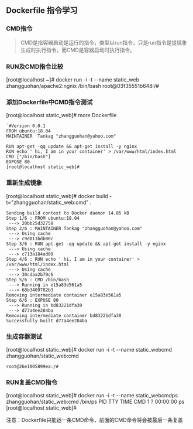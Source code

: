 ## Dockerfile 指令学习

### CMD指令
  > CMD是指容器启动是运行的指令，类型以run指令，只是run指令是提镜象生成时执行指令，而CMD是容器启动时执行指令。
  
### RUN及CMD指令比较

[root@localhost ~]# docker run -i -t --name static_web zhangguohan/apache2:ngnix /bin/bash
root@03f35551b648:/# 

### 添加Dockerfile中CMD指令测试
[root@localhost static_web]# more Dockerfile 
```
`#Version 0.0.1
FROM ubuntu:18.04
MAINTAINER  Tankag "zhangguohan@yahoo.com"

RUN apt-get -qq update && apt-get install -y nginx
RUN echo ' hi, I am in your container' > /var/www/html/index.html
CMD ["/bin/bash"]
EXPOSE 80
[root@localhost static_web]# 
```

### 重新生成镜象
[root@localhost static_web]#  docker build -t="zhangguohan/static_web:cmd" .
```
Sending build context to Docker daemon 14.85 kB
Step 1/6 : FROM ubuntu:18.04
 ---> 20bb25d32758
Step 2/6 : MAINTAINER Tankag "zhangguohan@yahoo.com"
 ---> Using cache
 ---> c9d013bdb00c
Step 3/6 : RUN apt-get -qq update && apt-get install -y nginx
 ---> Using cache
 ---> c713a184ad00
Step 4/6 : RUN echo ' hi, I am in your container' > /var/www/html/index.html
 ---> Using cache
 ---> 30cdaa2b79c6
Step 5/6 : CMD /bin/bash
 ---> Running in e15a83e561a5
 ---> 68b3409782b3
Removing intermediate container e15a83e561a5
Step 6/6 : EXPOSE 80
 ---> Running in bd83221dfa30
 ---> d77a4ee284ba
Removing intermediate container bd83221dfa30
Successfully built d77a4ee284ba
```
### 生成容器测试
[root@localhost static_web]# docker run -i -t --name static_webcmd zhangguohan/static_web:cmd 
```
root@26e1005899ea:/# 
```

### RUN复盖CMD指令

[root@localhost static_web]# docker run -i -t --name static_webcmdps zhangguohan/static_web:cmd  /bin/ps
  PID TTY          TIME CMD
    1 ?        00:00:00 ps
[root@localhost static_web]#

注意：Dockerfile只能运一条CMD命令，前面的CMD命令将会被最后一条复盖


  
